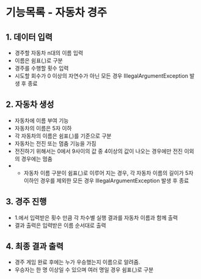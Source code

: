 # 기능목록 - 자동차 경주

## 1. 데이터 입력
- 경주할 자동차 n대의 이름 입력
- 이름은 쉼표(,)로 구분
- 경주를 수행할 횟수 입력
- 시도할 회수가 0 이상의 자연수가 아닌 모든 경우 IllegalArgumentException 발생 후 종료

## 2. 자동차 생성
- 자동차에 이름 부여 기능
- 자동차의 이름은 5자 이하
- 각 자동차의 이름은 쉼표(,)를 기준으로 구분
- 자동차는 전진 또는 멈춤 기능을 가짐
- 전진하기 위해서는 0에서 9사이의 값 중 4이상의 값이 나오는 경우에만 전진 이외의 경우에는 멈춤
- - 자동차 이름 구분이 쉼표(,)로 이루어 지는 경우, 각 자동차 이름의 길이가 5자 이하인 경우를 제외한 모든 경우 IllegalArgumentException 발생 후 종료

## 3. 경주 진행
- 1.에서 입력받은 횟수 만큼 각 차수별 실행 결과를 자동차 이름과 함께 출력
- 결과 출력은 입력받은 이름 순서대로 출력

## 4. 최종 결과 출력
- 경주 게임 완료 후에는 누가 우승했는지 이름으로 알려줌.
- 우승자는 한 명 이상일 수 있으며 여러 명일 경우 쉼표(,)로 구분